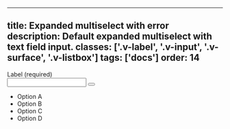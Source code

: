 <!--
 *              © 2025 Visa
 *
 * Licensed under the Apache License, Version 2.0 (the "License");
 * you may not use this file except in compliance with the License.
 * You may obtain a copy of the License at
 *
 *         http://www.apache.org/licenses/LICENSE-2.0
 *
 * Unless required by applicable law or agreed to in writing, software
 * distributed under the License is distributed on an "AS IS" BASIS,
 * WITHOUT WARRANTIES OR CONDITIONS OF ANY KIND, either express or implied.
 * See the License for the specific language governing permissions and
 * limitations under the License.
 *
 -->
---
title: Expanded multiselect with error
description: Default expanded multiselect with text field input.
classes: ['.v-label', '.v-input', '.v-surface', '.v-listbox']
tags: ['docs']
order: 14
---

<div class="v-combobox">
  <div class="v-dropdown v-flex v-flex-col v-gap-4">
    <label class="v-label" for="multiselect-expanded-error" id="multiselect-expanded-error-label">
      Label (required)
    </label>
    <div class="v-input-container v-surface v-flex-row v-py-3 v-pl-3 v-pr-6">
      <input aria-autocomplete="list" aria-controls="multiselect-expanded-error-listbox" aria-expanded="true" aria-haspopup="listbox" aria-owns="multiselect-expanded-error-listbox" autocomplete="off" class="v-input" id="multiselect-expanded-error" name="multiselect-expanded-error" role="combobox" type="text" aria-invalid="true"/>
      <button aria-controls="multiselect-expanded-error-listbox" aria-expanded="true" aria-haspopup="listbox" aria-labelledby="multiselect-expanded-error-label" aria-owns="multiselect-expanded-error-listbox" class="v-button v-button-icon v-button-tertiary v-button-small" type="button" tabindex="-1">
        <svg aria-hidden="true" class="v-icon v-icon-visa v-icon-tiny" focusable="false" viewbox="0 0 16 16">
          <use href="#visa-chevron-up-tiny">
          </use>
        </svg>
      </button>
      </div>
    </div>
    <div class="v-surface v-dropdown-menu v-elevation-xlarge">
      <ul aria-labelledby="multiselect-expanded-error-label" class="v-listbox" id="multiselect-expanded-error-listbox" role="listbox">
        <li class="v-listbox-item" aria-selected="false" role="option">
          <span class="v-checkbox v-flex-shrink-0"></span>
            Option A
        </li>
        <li class="v-listbox-item" aria-selected="false" role="option">
          <span class="v-checkbox v-flex-shrink-0"></span>
            Option B
        </li>
        <li class="v-listbox-item" aria-selected="false" role="option">
          <span class="v-checkbox v-flex-shrink-0"></span>
            Option C
        </li>
        <li class="v-listbox-item" aria-selected="false" role="option">
          <span class="v-checkbox v-flex-shrink-0"></span>
            Option D
        </li>
      </ul>
    </div>
  </div>
</div>
